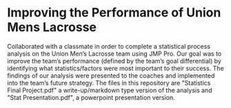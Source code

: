 # Improving the Performance of Union Mens Lacrosse
Collaborated with a classmate in order to complete a statistical process analysis on the Union Men’s Lacrosse team using JMP Pro. Our goal was to improve the team’s performance (defined by the team’s goal differential) by identifying what statistics/factors were most important to their success. The findings of our analysis were presented to the coaches and implemented into the team’s future strategy. The files in this repository are "Statistics Final Project.pdf" a write-up/markdown type version of the analysis and "Stat Presentation.pdf", a powerpoint presentation version.
